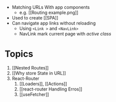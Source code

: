 - Matching URLs With app components 
	- e.g. [[Routing example.png]]
- Used to create [[SPA]]
- Can navigate app links without reloading
	- Using `<Link >` and `<NavLink>` 
    - NavLink mark current page with _active class_
# Topics
1. [[Nested Routes]]
2. [[Why store State in URL]]
3. React-Router
    1. [[Loaders]], [[Actions]]
    2. [[react-router Handling Erros]]
    3. [[useFetcher]]